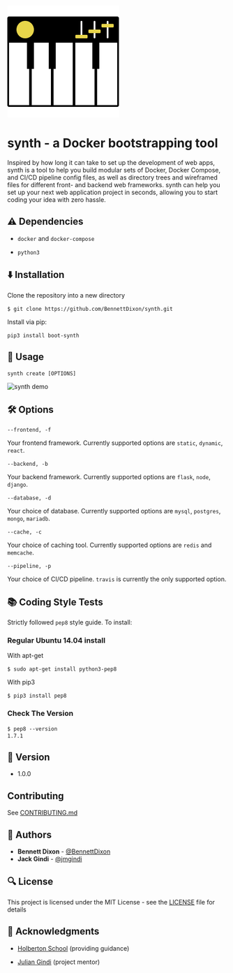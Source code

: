 ![synth logo](assets/synth_logo.png)

# synth - a Docker bootstrapping tool

Inspired by how long it can take to set up the development of web apps, synth is a tool to help you build modular sets of Docker, Docker Compose, and CI/CD pipeline config files, as well as directory trees and wireframed files for different front- and backend web frameworks. synth can help you set up your next web application project in seconds, allowing you to start coding your idea with zero hassle.

## :warning: Dependencies

- `docker` and `docker-compose`

- `python3`

## :arrow_down: Installation

Clone the repository into a new directory

```
$ git clone https://github.com/BennettDixon/synth.git
```

Install via pip:

```
pip3 install boot-synth
```

## :triangular_flag_on_post: Usage

```
synth create [OPTIONS]
```

![synth demo](assets/synth_basic_demo.gif)

## :hammer_and_wrench: Options

```
--frontend, -f
```

Your frontend framework. Currently supported options are `static`, `dynamic`, `react`.

```
--backend, -b
```

Your backend framework. Currently supported options are `flask`, `node`, `django`.

```
--database, -d
```

Your choice of database. Currently supported options are `mysql`, `postgres`, `mongo`, `mariadb`.

```
--cache, -c
```

Your choice of caching tool. Currently supported options are `redis` and `memcache`.

```
--pipeline, -p
```

Your choice of CI/CD pipeline. `travis` is currently the only supported option.

## :books: Coding Style Tests

Strictly followed `pep8` style guide. To install:

### Regular Ubuntu 14.04 install

With apt-get

```
$ sudo apt-get install python3-pep8
```

With pip3

```
$ pip3 install pep8
```

### Check The Version

```
$ pep8 --version
1.7.1
```

## :pencil: Version

- 1.0.0

## Contributing

See [CONTRIBUTING.md](CONTRIBUTING.md)

## :blue_book: Authors

- **Bennett Dixon** - [@BennettDixon](https://github.com/BennettDixon)
- **Jack Gindi** - [@jmgindi](https://github.com/jmgindi)

## :mag: License

This project is licensed under the MIT License - see the [LICENSE](LICENSE.txt) file for details

## :mega: Acknowledgments

- [Holberton School](https://github.com/holbertonschool) (providing guidance)

- [Julian Gindi](https://github.com/JulianGindi) (project mentor)
